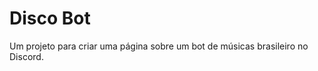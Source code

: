 # Disco Bot
Um projeto para criar uma página sobre um bot de músicas brasileiro no Discord. 

<div align="center">
  <img scr="https://user-images.githubusercontent.com/90160888/140090787-3bab2925-929c-49ec-ad46-aef528fdacff.png" widht="1000px" height="2130px"/>
</div>

